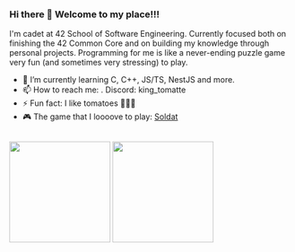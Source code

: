 ### Hi there 👋 Welcome to my place!!!

I'm cadet at 42 School of Software Engineering. Currently focused both on finishing the 42 Common Core and on building my knowledge through personal projects.
Programming for me is like a never-ending puzzle game very fun (and sometimes very stressing) to play.

- 🌱 I’m currently learning C, C++, JS/TS, NestJS and more.
- 📫 How to reach me:
  . Discord: king_tomatte
- ⚡ Fun fact: I like tomatoes 🍅🍅🍅
- 🎮 The game that I loooove to play: [Soldat](https://soldat.pl/en/)

##
<div style="display: inline_block">
  
<img height=180em src="https://github-readme-stats.vercel.app/api?username=tomatte&show_icons=true&theme=dracula">

<img height=180em src="https://github-readme-stats.vercel.app/api/top-langs/?username=FaustoFaggion&show_icons=true&theme=dracula&layout=compact">
</div>

##
